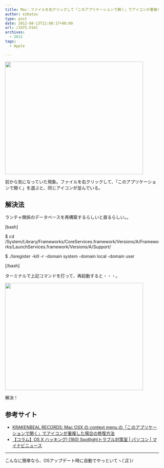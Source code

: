 ```yaml
---
title: Mac：ファイルを右クリックして「このアプリケーションで開く」でアイコンが重複する
author: eiKatou
type: post
date: 2012-08-13T12:08:17+00:00
url: /1975.html
archives:
  - 2012
tags:
  - Apple

---
```

[<img src="/uploads/2012/08/mac_icon_tyouhuku1.jpg" alt="" title="mac_icon_tyouhuku1" width="452" height="369" class="alignnone size-full wp-image-1977" srcset="/uploads/2012/08/mac_icon_tyouhuku1.jpg 452w, /uploads/2012/08/mac_icon_tyouhuku1-300x244.jpg 300w, /uploads/2012/08/mac_icon_tyouhuku1-367x300.jpg 367w" sizes="(max-width: 452px) 100vw, 452px" />][1]
  
前から気になっていた現象。ファイルを右クリックして、「このアプリケーションで開く」を選ぶと、同じアイコンが並んでいる。

<!--more-->

## 解決法

ランチャ関係のデータベースを再構築するらしいと直るらしい。。
  
[bash]
  
$ cd /System/Library/Frameworks/CoreServices.framework/Versions/A/Frameworks/LaunchServices.framework/Versions/A/Support/
  
$ ./lsregister -kill -r -domain system -domain local -domain user
  
[/bash]
  
ターミナルで上記コマンドを打って、再起動すると・・・。 

[<img src="/uploads/2012/08/mac_icon_tyouhuku2.jpg" alt="" title="mac_icon_tyouhuku2" width="452" height="351" class="alignnone size-full wp-image-1976" srcset="/uploads/2012/08/mac_icon_tyouhuku2.jpg 452w, /uploads/2012/08/mac_icon_tyouhuku2-300x232.jpg 300w, /uploads/2012/08/mac_icon_tyouhuku2-386x300.jpg 386w" sizes="(max-width: 452px) 100vw, 452px" />][2]
  
解決！ 

## 参考サイト

  * [KRAKENBEAL RECORDS: Mac OSX の context menu の「このアプリケーションで開く」でアイコンが重複した場合の修復方法][3]
  * [【コラム】OS X ハッキング! (180) Spotlightトラブル対策室 | パソコン | マイナビニュース][4]

* * *

こんなに簡単なら、OSアップデート時に自動でやっといてヽ(\`Д´)ﾉ

 [1]: /uploads/2012/08/mac_icon_tyouhuku1.jpg
 [2]: /uploads/2012/08/mac_icon_tyouhuku2.jpg
 [3]: http://krakenbeal.blogspot.jp/2010/11/mac-osx-context-menu.html?m=1
 [4]: http://news.mynavi.jp/column/osx/180/
